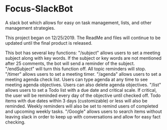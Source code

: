# Focus-SlackBot
A slack bot which allows for easy on task management, lists, and other management strategies.

This project began on 12/25/2019. The ReadMe and files will continue to be updated until the final product is released.

This bot has several key functions:
"/subject" allows users to set a meeting subject along with key words. If the subject or key words are not mentioned after 25 comments, the bot will send a reminder of the subject.
"/endSubject" will turn this function off. All topic reminders will stop.
"/timer" allows users to set a meeting timer.
"/agenda" allows users to set a meeting agenda check list. Users can type agenda at any time to see meeting agenda objectives. Users can also delete agenda objectives. 
"/list" allows users to set a Todo list with a due date and critical scale. If critical, the user will be reminded every day of the objective until checked off. Todo items with due dates within 3 days (customizable) or less will also be reminded. Weekly reminders will also be set to remind users of completed and upcoming weekly tasks.
"/Google" allows users to search items without leaving slack in order to keep up with conversations and allow for easy fact checking.
